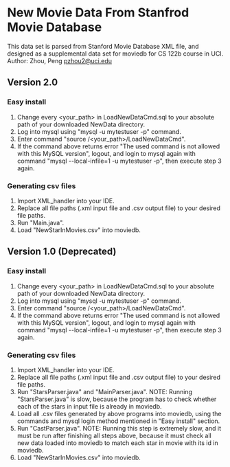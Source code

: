 # New Movie Data From Stanfrod Movie Database
This data set is parsed from Stanford Movie Database XML file, and designed as a supplemental data set for moviedb for CS 122b course in UCI.
Author: Zhou, Peng  pzhou2@uci.edu

## Version 2.0
### Easy install
1. Change every <your_path> in LoadNewDataCmd.sql to your absolute path of your downloaded NewData directory.
2. Log into mysql using "mysql -u mytestuser -p" command.
3. Enter command "source /<your_path>/LoadNewDataCmd". 
4. If the command above returns error "The used command is not allowed with this MySQL version", logout, and login to mysql again with command "mysql --local-infile=1 -u mytestuser -p", then execute step 3 again.

### Generating csv files
1. Import XML_handler into your IDE.
2. Replace all file paths (.xml input file and .csv output file) to your desired file paths.
3. Run "Main.java".
4. Load "NewStarInMovies.csv" into moviedb.

## Version 1.0 (Deprecated)
### Easy install
1. Change every <your_path> in LoadNewDataCmd.sql to your absolute path of your downloaded NewData directory.
2. Log into mysql using "mysql -u mytestuser -p" command.
3. Enter command "source /<your_path>/LoadNewDataCmd". 
4. If the command above returns error "The used command is not allowed with this MySQL version", logout, and login to mysql again with command "mysql --local-infile=1 -u mytestuser -p", then execute step 3 again.

### Generating csv files
1. Import XML_handler into your IDE.
2. Replace all file paths (.xml input file and .csv output file) to your desired file paths.
3. Run "StarsParser.java" and "MainParser.java".
    NOTE: Running "StarsParser.java" is slow, because the program has to check whether each of the stars in input file is already in moviedb.
4. Load all .csv files generated by above programs into moviedb, using the commands and mysql login method mentioned in "Easy install" section.
5. Run "CastParser.java".
    NOTE: Running this step is extremely slow, and it must be run after finishing all steps above, because it must check all new data loaded into moviedb to match each star in movie with its id in moviedb.
6. Load "NewStarInMovies.csv" into moviedb.
